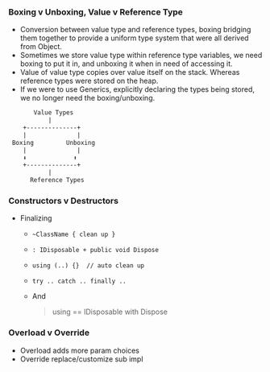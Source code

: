 
### Boxing v Unboxing, Value v Reference Type

- Conversion between value type and reference types, boxing bridging them together to provide a uniform type system that were all derived from Object.
- Sometimes we store value type within reference type variables, we need boxing to put it in, and unboxing it when in need of accessing it.
- Value of value type copies over value itself on the stack. Whereas reference types were stored on the heap.
- If we were to use Generics, explicitly declaring the types being stored, we no longer need the boxing/unboxing.

```txt
       Value Types
           |
    +--------------+
    |              |
 Boxing         Unboxing
    |              |
    ⬇️             ⬆️
    +--------------+
           |
      Reference Types
```

### Constructors v Destructors

- Finalizing
  - `~ClassName { clean up }`
  - `: IDisposable + public void Dispose`
  - `using (..) {}  // auto clean up`
  - `try .. catch .. finally ..`

  - And
    > using == IDisposable with Dispose

### Overload v Override

- Overload adds more param choices
- Override replace/customize sub impl
